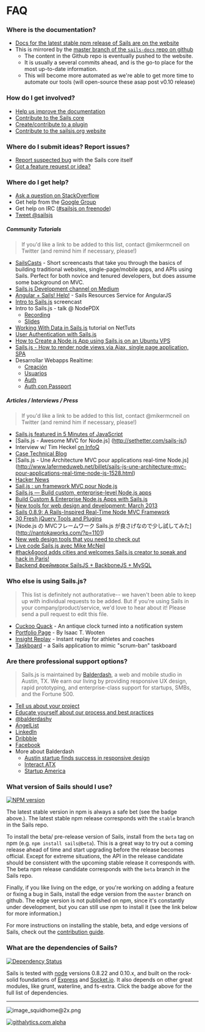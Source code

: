 # FAQ

### Where is the documentation?
+ [Docs for the latest stable npm release of Sails are on the website](http://sailsjs.org/#!documentation)
+ This is mirrored by the [master branch of the `sails-docs` repo on github](https://github.com/balderdashy/sails-docs)
  + The content in the Github repo is eventually pushed to the website.
  + It is usually a several commits ahead, and is the go-to place for the most up-to-date information.
  + This will become more automated as we're able to get more time to automate our tools (will open-source these asap post v0.10 release)

### How do I get involved?
+ [Help us improve the documentation](https://github.com/balderdashy/sails-docs)
+ [Contribute to the Sails core](https://github.com/balderdashy/sails/blob/master/CONTRIBUTING.md#contributing-to-core)
+ [Create/contribute to a plugin](https://github.com/balderdashy/sails/blob/master/CONTRIBUTING.md#writing-code)
+ [Contribute to the sailsjs.org website](http://twitter.com/mikermcneil)

### Where do I submit ideas?  Report issues?
+ [Report suspected bug](https://github.com/balderdashy/sails/blob/master/CONTRIBUTING.md#opening-issues) with the Sails core itself
+ [Got a feature request or idea?](https://trello.com/b/cGzNVE0b/sails-js-feature-requests)


### Where do I get help?
+ [Ask a question on StackOverflow](http://stackoverflow.com/questions/tagged/sailsjs?sort=newest&days=30)
+ Get help from the [Google Group](https://groups.google.com/forum/#!forum/sailsjs)
+ Get help on IRC ([#sailsjs on freenode](http://irc.netsplit.de/channels/details.php?room=%23sailsjs&net=freenode))
+ [Tweet @sailsjs](http://twitter.com/sailsjs)

##### Community Tutorials

> If you'd like a link to be added to this list, contact @mikermcneil on Twitter (and remind him if necessary, please!)

+ [SailsCasts](http://irlnathan.github.io/sailscasts/) - Short screencasts that take you through the basics of building traditional websites, single-page/mobile apps, and APIs using Sails.  Perfect for both novice and tenured developers, but does assume some background on MVC. 
+ [Sails.js Development channel on Medium](https://medium.com/sails-js-development/)
+ [Angular + Sails!  Help!](https://github.com/xdissent/spinnaker) - Sails Resources Service for AngularJS
+ [Intro to Sails.js](https://www.youtube.com/watch?v=GK-tFvpIR7c) screencast
+ Intro to Sails.js - talk @ NodePDX
  + [Recording](http://video.nodepdx.org/video/14/intro-to-sailsjs)
  + [Slides](https://docs.google.com/file/d/0B1OhsrcuV2-9RXAzQWlFbkNpT3c/edit?usp=sharing)
+ [Working With Data in Sails.js](http://net.tutsplus.com/tutorials/javascript-ajax/working-with-data-in-sails-js/) tutorial on NetTuts
+ [User Authentication with Sails.js](http://sethetter.com/user-authentication-with-sails-js/)
+ [How to Create a Node.js App using Sails.js on an Ubuntu VPS](https://www.digitalocean.com/community/articles/how-to-create-an-node-js-app-using-sails-js-on-an-ubuntu-vps)
+ [Sails.js - How to render node views via Ajax, single page application, SPA](http://www.youtube.com/watch?v=Di50_eHqI7I&feature=youtu.be)
+ Desarrollar Webapps Realtime:
  + [Creación](http://jorgecasar.github.io/blog/desarrollar-webapps-realtime-creacion/)
  + [Usuarios](http://jorgecasar.github.io/blog/desarrollar-webapps-realtime-usuarios/)
  + [Auth](http://jorgecasar.github.io/blog/desarrollar-webapps-realtime-auth/)
  + [Auth con Passport](http://jorgecasar.github.io/blog/desarrollar-webapps-realtime-auth-con-passport/)


##### Articles / Interviews / Press

> If you'd like a link to be added to this list, contact @mikermcneil on Twitter (and remind him if necessary, please!)

+ [Sails.js featured in 5 Minutes of JavaScript](http://five-js.envylabs.com/episodes/8-episode-8-december-19th-2013/stories/52-sails-js)
+ [Sails.js - Awesome MVC for Node.js] (http://sethetter.com/sails-js/)
+ Interview w/ Tim Heckel [on InfoQ](http://www.infoq.com/news/2013/04/Sails-0.8.9-Released)
+ [Case Technical Blog](http://casestaffingsolutions.com/wordpress/?tag=sails-js)
+ [Sails.js - Une Architecture MVC pour applications real-time Node.js] (http://www.lafermeduweb.net/billet/sails-js-une-architecture-mvc-pour-applications-real-time-node-js-1528.html)
+ [Hacker News](https://news.ycombinator.com/item?id=5373342)
+ [Sail.js : un framework MVC pour Node.js](http://javascript.developpez.com/actu/52729/Sail-js-un-framework-MVC-pour-Node-js/)
+ [Sails.js — Build custom, enterprise-level Node.js apps](http://codevisually.com/sails-js-build-custom-enterprise-level-node-js-apps/)
+ [Build Custom & Enterprise Node.js Apps with Sails.js](http://www.webappers.com/2013/03/29/build-custom-enterprise-node-js-apps-with-sails-js/)
+ [New tools for web design and development: March 2013](http://www.creativebloq.com/design-tools/new-tools-web-design-and-development-march-2013-4132972)
+ [Sails 0.8.9: A Rails-Inspired Real-Time Node MVC Framework](http://www.infoq.com/news/2013/04/Sails-0.8.9-Released)
+ [30 Fresh jQuery Tools and Plugins](http://www.splashnology.com/article/30-fresh-jquery-tools-and-plugins/8865/)
+ [Node.js の MVCフレームワーク Sails.js が良さげなので少し試してみた] (http://nantokaworks.com/?p=1101)
+ [New web design tools that you need to check out](http://www.designyourway.net/blog/resources/new-web-design-tools-that-you-need-to-check-out/)
+ [Live code Sails.js avec Mike McNeil](http://www.weezevent.com/live-code-sailsjs-avec-mike-mcneil)
+ [#hack4good adds cities and welcomes Sails.js creator to speak and hack in Paris!](http://us2.campaign-archive1.com/?u=cf9af451f2674767755b02b35&id=fb98713f48&e=b2d87b15fe)
+ [Backend фреймворк SailsJS + BackboneJS + MySQL](http://habrahabr.ru/post/184896/)



### Who else is using Sails.js?

> This list is definitely not authoratative-- we haven't been able to keep up with individual requests to be added.
> But if you're using Sails in your company/product/service, we'd love to hear about it!  Please send a pull request to edit this file.

+ [Cuckoo Quack](http://www.cyber-duck.co.uk/blog/the-cuckoo-quack) - An antique clock turned into a notification system
+ [Portfolio Page](http://isaac.levid.com/) - By Isaac T. Wooten
+ [Insight Replay](http://insightreplay.com) - Instant replay for athletes and coaches
+ [Taskboard](http://tarlepp.github.io/Taskboard/) - a Sails application to mimic "scrum-ban" taskboard



### Are there professional support options?
> Sails.js is maintained by [Balderdash](http://balderdash.co/), a web and mobile studio in Austin, TX.  We earn our living by providing responsive UX design, rapid prototyping, and enterprise-class support for startups, SMBs, and the Fortune 500.

+ [Tell us about your project](http://balderdash.co#contact)
+ [Educate yourself about our process and best practices](https://docs.google.com/file/d/0B1OhsrcuV2-9N2RYUV9KRHNWTlE/edit?usp=sharing)
+ [@balderdashy](http://twitter.com/balderdashy)
+ [AngelList](https://angel.co/balderdash)
+ [LinkedIn](http://www.linkedin.com/company/balderdash)
+ [Dribbble](http://dribbble.com/balderdash)
+ [Facebook](http://facebook.com/balderdashy)
+ More about Balderdash
  + [Austin startup finds success in responsive design](http://www.bizjournals.com/sanantonio/blog/socialmadness/2013/03/sxsw-2013-Balderdash-startup-web-app.html?ana=twt)
  + [Interact ATX](http://www.siliconhillsnews.com/2013/03/10/flying-high-with-interact-atx-adventures-in-austin-part-3-2-1/)
  + [Startup America](http://www.prlog.org/12038372-engine-pitches-startup-america-board-of-directors.html)





### What version of Sails should I use?

[![NPM version](https://badge.fury.io/js/sails.png)](http://badge.fury.io/js/sails)

The latest stable version in npm is always a safe bet (see the badge above.).  The latest stable npm release corresponds with the `stable` branch in the Sails repo.

To install the beta/ pre-release version of Sails, install from the `beta` tag on npm (e.g. `npm install sails@beta`).  This is a great way to try out a coming release ahead of time and start upgrading before the release becomes official.  Except for extreme situations, the API in the release candidate should be consistent with the upcoming stable release it corresponds with.  The beta npm release candidate corresponds with the `beta` branch in the Sails repo.

Finally, if you like living on the edge, or you're working on adding a feature or fixing a bug in Sails, install the edge version from the `master` branch on github.  The edge version is not published on npm, since it's constantly under development, but you can still use npm to install it (see the link below for more information.)

For more instructions on installing the stable, beta, and edge versions of Sails, check out the [contribution guide](https://github.com/balderdashy/sails/blob/master/CONTRIBUTING.md).


### What are the dependencies of Sails?

[![Dependency Status](https://david-dm.org/balderdashy/sails.png)](https://david-dm.org/balderdashy/sails)

Sails is tested with [node](http://nodejs.org/) versions 0.8.22 and 0.10.x, and built on the rock-solid foundations of [Express](http://expressjs.com/) and [Socket.io](http://socket.io/).  It also depends on other great modules, like grunt, waterline, and fs-extra.  Click the badge above for the full list of dependencies.




--------------------------------------------------------------------------------

![image_squidhome@2x.png](http://i.imgur.com/RIvu9.png)









<!--
Building Your Own Adapters
Controllers
Database Support
examples
Guide: Login Example
Guide: Passport auth example
Guide: Sockets
Home
Models
Policies
Routes
Services
Views
What Is Sails

[New to NodeJS](/balderdashy/sails/wiki/new-to-nodejs)<br />
[Configuration](/balderdashy/sails/wiki/configuration)<br />
[Deployment](/balderdashy/sails/wiki/deployment)<br />

***
For those of you that would like to contribute.<br />
[Changelog](/balderdashy/sails/wiki/changelog)<br />
[Contributing to Sails](/balderdashy/sails/wiki/Contributing-to-Sails)<br />

***

See https://github.com/balderdashy/sails/wiki/_pages for more pages.

# Getting Started With Sails

![image_squidhome@2x.png](http://i.imgur.com/m1vTk.png) 

# Installation

> New to Node.js?  Get started by following the directions here: http://nodejs.org/

Once you have Node.js up and running, installing Sails is pretty dern easy.  Just type:
```sh
sudo npm install -g sails
```


# Creating a New Sails Project

Here's how you get off the ground:

```sh
# Create the app
sails new testProject

# cd into the new project
cd testProject

# Fire up the server	
# (you have to run this from the root of your project)
sails lift
```


# Creating a Model
Creating a model is very easy with the command line tool. You can even define attributes and their
type by adding arguments at the end of the command. To generate a User model, enter the following:
```
sails generate model User
```

You will see that this creates a user model at **/api/models/User.js**.  Let's give her a name-- try uncommenting the name attribute so it looks more or less like this:

```javascript
module.exports = {
        attributes      : {
                name: 'STRING'
        }

};
```

# What's Better Than Scaffolding?  How About a JSON API?

Sails API scaffolding is nothing like Rails scaffolding. HTML scaffolds just don't make sense for 
modern web apps! Instead, Sails automatically builds a RESTful JSON API for your models. Best of
all, it supports HTTP _and_ WebSockets! By default for every controller you create, you get the
basic CRUD operations created automatically.

For instance, after generating the User model above, if you visit `http://localhost:1337/user/create`, you'll see:
```json
{
  "createdAt": "2013-01-10T01:33:19.105Z",
  "updatedAt": "2013-01-10T01:33:19.105Z",
  "id": 1
}
```

That's it!  You just created a model in the database!  You can also `find`, `update`, and `destroy` users:

```
# List of all users
http://localhost:1337/user

# Find the user with id 1
http://localhost:1337/user/1

# Create a new user
http://localhost:1337/user/create
(or send an HTTP POST to http://localhost:1337/user)

# Update the user with id 1
http://localhost:1337/user/update/1
(or send an HTTP PUT to http://localhost:1337/user/1)

# Destroy the user with id 1
http://localhost:1337/user/destroy/1
(or send an HTTP DELETE to http://localhost:1337/user/1)
```

# Security
You can control access to your application's endpoints using policies.  See: https://github.com/balderdashy/sails/wiki/Policies

## Using https
HTTPS works the same way in Sails as it does in Express.  Drop your certificate and key file into your project, then configure the path to them.  For example, if you put your cert and key in a directory called `ssl` in the root of your project, you'd want to add the following to your `config/application.js` file:

```javascript
module.exports.ssl = {
  cert : fs.readFileSync(sails.config.appPath+'/ssl/combined.crt'),
  key  : fs.readFileSync(sails.config.appPath+'/ssl/yoursite.com.key')
};
```


# Learn more
https://github.com/balderdashy/sails/wiki/_pages


-->

[![githalytics.com alpha](https://cruel-carlota.pagodabox.com/8acf2fc2ca0aca8a3018e355ad776ed7 "githalytics.com")](http://githalytics.com/balderdashy/sails/wiki/home)

